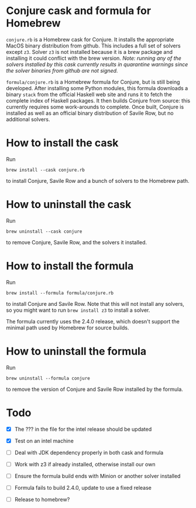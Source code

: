 # Conjure cask and formula for Homebrew

`conjure.rb` is a Homebrew cask for Conjure. It installs the appropriate MacOS binary distribution from github. This includes a full set of solvers except `z3`. Solver `z3` is not installed because it is a brew package and installing it could conflict with the brew version. *Note: running any of the solvers installed by this cask currently results in quarantine warnings since the solver binaries from github are not signed.*

`formula/conjure.rb` is a Homebrew formula for Conjure, but is still being developed. After installing some Python modules, this formula downloads a binary `stack` from the official Haskell web site and runs it to fetch the complete index of Haskell packages. It then builds Conjure from source: this currently requires some work-arounds to complete. Once built, Conjure is installed as well as an official binary distribution of Savile Row, but no additional solvers.


# How to install the cask

Run
```
brew install --cask conjure.rb
```
to install Conjure, Savile Row and a bunch of solvers to the Homebrew path.


# How to uninstall the cask

Run
```
brew uninstall --cask conjure
```
to remove Conjure, Savile Row, and the solvers it installed.


# How to install the formula

Run
```
brew install --formula formula/conjure.rb
```
to install Conjure and Savile Row. Note that this will not install any solvers, so you might want to run `brew install z3` to install a solver.

The formula currently uses the 2.4.0 release, which doesn't support the minimal path used by Homebrew for source builds.


# How to uninstall the formula

Run
```
brew uninstall --formula conjure
```
to remove the version of Conjure and Savile Row installed by the formula.


# Todo

- [X] The ??? in the file for the intel release should be updated
- [X] Test on an intel machine
- [ ] Deal with JDK dependency properly in both cask and formula
- [ ] Work with z3 if already installed, otherwise install our own
- [ ] Ensure the formula build ends with Minion or another solver installed
- [ ] Formula fails to build 2.4.0, update to use a fixed release
- [ ] Release to homebrew?

